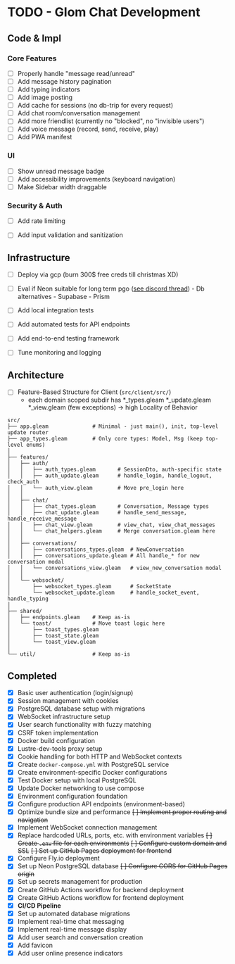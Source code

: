 # TODO - Glom Chat Development


## Code & Impl

### Core Features
- [ ] Properly handle "message read/unread"
- [ ] Add message history pagination
- [ ] Add typing indicators
- [ ] Add image posting
- [ ] Add cache for sessions (no db-trip for every request)
- [ ] Add chat room/conversation management
- [ ] Add more friendlist (currently no "blocked", no "invisible users")
- [ ] Add voice message (record, send, receive, play)
- [ ] Add PWA manifest

### UI
- [ ] Show unread message badge
- [ ] Add accessibility improvements (keyboard navigation)
- [ ] Make Sidebar width draggable

### Security & Auth
- [ ] Add rate limiting
- [ ] Add input validation and sanitization


## Infrastructure

- [ ] Deploy via gcp (burn 300$ free creds till christmas XD)
- [ ] Eval if Neon suitable for long term pgo ([see discord thread](https://discord.com/channels/768594524158427167/1417525313591574528))
        - Db alternatives
            - Supabase
            - Prism
- [ ] Add local integration tests
- [ ] Add automated tests for API endpoints
- [ ] Add end-to-end testing framework
- [ ] Tune monitoring and logging


## Architecture

- [ ] Feature-Based Structure for Client (`src/client/src/`)
    - each domain scoped subdir has *_types.gleam *_update.gleam *_view.gleam (few exceptions) -> high Locality of Behavior 
```
src/
├── app.gleam              # Minimal - just main(), init, top-level update router
├── app_types.gleam        # Only core types: Model, Msg (keep top-level enums)
│
├── features/
│   ├── auth/
│   │   ├── auth_types.gleam       # SessionDto, auth-specific state
│   │   ├── auth_update.gleam      # handle_login, handle_logout, check_auth
│   │   └── auth_view.gleam        # Move pre_login here
│   │
│   ├── chat/
│   │   ├── chat_types.gleam       # Conversation, Message types
│   │   ├── chat_update.gleam      # handle_send_message, handle_receive_message
│   │   ├── chat_view.gleam        # view_chat, view_chat_messages
│   │   └── chat_helpers.gleam     # Merge conversation.gleam here
│   │
│   ├── conversations/
│   │   ├── conversations_types.gleam  # NewConversation
│   │   ├── conversations_update.gleam # All handle_* for new conversation modal
│   │   └── conversations_view.gleam   # view_new_conversation modal
│   │
│   └── websocket/
│       ├── websocket_types.gleam      # SocketState
│       └── websocket_update.gleam     # handle_socket_event, handle_typing
│
├── shared/
│   ├── endpoints.gleam    # Keep as-is
│   └── toast/             # Move toast logic here
│       ├── toast_types.gleam
│       ├── toast_state.gleam
│       └── toast_view.gleam
│
└── util/                  # Keep as-is
```


## Completed

- [x] Basic user authentication (login/signup)
- [x] Session management with cookies
- [x] PostgreSQL database setup with migrations
- [x] WebSocket infrastructure setup
- [x] User search functionality with fuzzy matching
- [x] CSRF token implementation
- [x] Docker build configuration
- [x] Lustre-dev-tools proxy setup
- [x] Cookie handling for both HTTP and WebSocket contexts
- [x] Create `docker-compose.yml` with PostgreSQL service
- [x] Create environment-specific Docker configurations
- [x] Test Docker setup with local PostgreSQL
- [x] Update Docker networking to use compose
- [x] Environment configuration foundation
- [x] Configure production API endpoints (environment-based)
- [x] Optimize bundle size and performance
~~[ ] Implement proper routing and navigation~~
- [x] Implement WebSocket connection management
- [x] Replace hardcoded URLs, ports, etc. with environment variables
~~[ ] Create `.env` file for each environments~~
~~[ ] Configure custom domain and SSL~~
~~[ ] Set up GitHub Pages deployment for frontend~~
- [x] Configure Fly.io deployment
- [x] Set up Neon PostgreSQL database
~~[ ] Configure CORS for GitHub Pages origin~~
- [x] Set up secrets management for production
- [x] Create GitHub Actions workflow for backend deployment
- [x] Create GitHub Actions workflow for frontend deployment
- [x] **CI/CD Pipeline**
- [x] Set up automated database migrations
- [x] Implement real-time chat messaging
- [x] Implement real-time message display
- [x] Add user search and conversation creation
- [x] Add favicon
- [x] Add user online presence indicators
